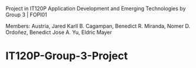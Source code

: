 Project in IT120P
Application Development and Emerging Technologies
by Group 3 | FOPI01

Members:
Austria, Jared Karll B. 
Cagampan, Benedict R. 
Miranda, Nomer D. 
Ordoñez, Benedict Jose A. 
Yu, Eldric Mayer 

 # IT120P-Group-3-Project
